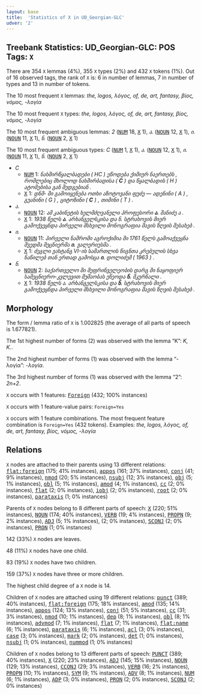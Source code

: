 ```yaml
---
layout: base
title:  'Statistics of X in UD_Georgian-GLC'
udver: '2'
---
```


## Treebank Statistics: UD_Georgian-GLC: POS Tags: `X`

There are 354 `X` lemmas (4%), 355 `X` types (2%) and 432 `X` tokens (1%).
Out of 16 observed tags, the rank of `X` is: 6 in number of lemmas, 7 in number of types and 13 in number of tokens.

The 10 most frequent `X` lemmas: <em>the, logos, λόγος, of, de, art, fantasy, βίος, νόμος, -λογία</em>

The 10 most frequent `X` types:  <em>the, logos, λόγος, of, de, art, fantasy, βίος, νόμος, -λογία</em>

The 10 most frequent ambiguous lemmas: <em>2</em> (<tt><a href="ka_glc-pos-NUM.html">NUM</a></tt> 18, <tt><a href="ka_glc-pos-X.html">X</a></tt> 1), <em>ა.</em> (<tt><a href="ka_glc-pos-NOUN.html">NOUN</a></tt> 12, <tt><a href="ka_glc-pos-X.html">X</a></tt> 1), <em>ი.</em> (<tt><a href="ka_glc-pos-NOUN.html">NOUN</a></tt> 11, <tt><a href="ka_glc-pos-X.html">X</a></tt> 1), <em>ნ.</em> (<tt><a href="ka_glc-pos-NOUN.html">NOUN</a></tt> 2, <tt><a href="ka_glc-pos-X.html">X</a></tt> 1)

The 10 most frequent ambiguous types:  <em>C</em> (<tt><a href="ka_glc-pos-NUM.html">NUM</a></tt> 1, <tt><a href="ka_glc-pos-X.html">X</a></tt> 1), <em>ა.</em> (<tt><a href="ka_glc-pos-NOUN.html">NOUN</a></tt> 12, <tt><a href="ka_glc-pos-X.html">X</a></tt> 1), <em>ი.</em> (<tt><a href="ka_glc-pos-NOUN.html">NOUN</a></tt> 11, <tt><a href="ka_glc-pos-X.html">X</a></tt> 1), <em>ნ.</em> (<tt><a href="ka_glc-pos-NOUN.html">NOUN</a></tt> 2, <tt><a href="ka_glc-pos-X.html">X</a></tt> 1)


* <em>C</em>
  * <tt><a href="ka_glc-pos-NUM.html">NUM</a></tt> 1: <em>ნახშირწყალბადები ( HC ) ეწოდება ქიმიურ ნაერთებს , რომლებიც მხოლოდ ნახშირბადისა ( <b>C</b> ) და წყალბადის ( H ) ატომებისა გან შედგებიან .</em>
  * <tt><a href="ka_glc-pos-X.html">X</a></tt> 1: <em>დნმ- ში გამოიყენება ოთხი აზოტოვანი ფუძე — ადენინი ( A ) , გუანინი ( G ) , ციტოზინი ( <b>C</b> ) , თიმინი ( T ) .</em>
* <em>ა.</em>
  * <tt><a href="ka_glc-pos-NOUN.html">NOUN</a></tt> 12: <em>ამ კაბინეტის ხელმძღვანელი პროფესორი <b>ა.</b> შანიძე ა .</em>
  * <tt><a href="ka_glc-pos-X.html">X</a></tt> 1: <em>1938 წელს <b>ა.</b> არხანგელსკისა და ნ. სტრახოვის მიერ გამოქვეყნდა პირველი მსხვილი მონოგრაფია შავის ზღვის შესახებ .</em>
* <em>ი.</em>
  * <tt><a href="ka_glc-pos-NOUN.html">NOUN</a></tt> 11: <em>პირველი ნაშრომი აგროქიმია ში 1761 წელს გამოაქვეყნა შვედმა მეცნიერმა <b>ი.</b> ვალერიუსმა .</em>
  * <tt><a href="ka_glc-pos-X.html">X</a></tt> 1: <em>ძეგლი ვახტანგ VI-ის სამართლის წიგნთა კრებულის სხვა ნაწილებ თან ერთად გამოსცა <b>ი.</b> დოლიძემ ( 1963 ) .</em>
* <em>ნ.</em>
  * <tt><a href="ka_glc-pos-NOUN.html">NOUN</a></tt> 2: <em>საქართველო ში მეფრინველეობის დარგ ში ნაყოფიერ სამეცნიერო-კვლევით მუშაობას ეწეოდა <b>ნ.</b> მკურნალი .</em>
  * <tt><a href="ka_glc-pos-X.html">X</a></tt> 1: <em>1938 წელს ა. არხანგელსკისა და <b>ნ.</b> სტრახოვის მიერ გამოქვეყნდა პირველი მსხვილი მონოგრაფია შავის ზღვის შესახებ .</em>

## Morphology

The form / lemma ratio of `X` is 1.002825 (the average of all parts of speech is 1.677821).

The 1st highest number of forms (2) was observed with the lemma “K”: <em>K, K.</em>.

The 2nd highest number of forms (1) was observed with the lemma “-λογία”: <em>-λογία</em>.

The 3rd highest number of forms (1) was observed with the lemma “2”: <em>2n+2</em>.

`X` occurs with 1 features: <tt><a href="ka_glc-feat-Foreign.html">Foreign</a></tt> (432; 100% instances)

`X` occurs with 1 feature-value pairs: `Foreign=Yes`

`X` occurs with 1 feature combinations.
The most frequent feature combination is `Foreign=Yes` (432 tokens).
Examples: <em>the, logos, λόγος, of, de, art, fantasy, βίος, νόμος, -λογία</em>


## Relations

`X` nodes are attached to their parents using 13 different relations: <tt><a href="ka_glc-dep-flat-foreign.html">flat:foreign</a></tt> (175; 41% instances), <tt><a href="ka_glc-dep-appos.html">appos</a></tt> (161; 37% instances), <tt><a href="ka_glc-dep-conj.html">conj</a></tt> (41; 9% instances), <tt><a href="ka_glc-dep-nmod.html">nmod</a></tt> (20; 5% instances), <tt><a href="ka_glc-dep-nsubj.html">nsubj</a></tt> (12; 3% instances), <tt><a href="ka_glc-dep-obj.html">obj</a></tt> (5; 1% instances), <tt><a href="ka_glc-dep-obl.html">obl</a></tt> (5; 1% instances), <tt><a href="ka_glc-dep-amod.html">amod</a></tt> (4; 1% instances), <tt><a href="ka_glc-dep-cc.html">cc</a></tt> (2; 0% instances), <tt><a href="ka_glc-dep-flat.html">flat</a></tt> (2; 0% instances), <tt><a href="ka_glc-dep-iobj.html">iobj</a></tt> (2; 0% instances), <tt><a href="ka_glc-dep-root.html">root</a></tt> (2; 0% instances), <tt><a href="ka_glc-dep-parataxis.html">parataxis</a></tt> (1; 0% instances)

Parents of `X` nodes belong to 8 different parts of speech: <tt><a href="ka_glc-pos-X.html">X</a></tt> (220; 51% instances), <tt><a href="ka_glc-pos-NOUN.html">NOUN</a></tt> (174; 40% instances), <tt><a href="ka_glc-pos-VERB.html">VERB</a></tt> (19; 4% instances), <tt><a href="ka_glc-pos-PROPN.html">PROPN</a></tt> (9; 2% instances), <tt><a href="ka_glc-pos-ADJ.html">ADJ</a></tt> (5; 1% instances),  (2; 0% instances), <tt><a href="ka_glc-pos-SCONJ.html">SCONJ</a></tt> (2; 0% instances), <tt><a href="ka_glc-pos-PRON.html">PRON</a></tt> (1; 0% instances)

142 (33%) `X` nodes are leaves.

48 (11%) `X` nodes have one child.

83 (19%) `X` nodes have two children.

159 (37%) `X` nodes have three or more children.

The highest child degree of a `X` node is 14.

Children of `X` nodes are attached using 19 different relations: <tt><a href="ka_glc-dep-punct.html">punct</a></tt> (389; 40% instances), <tt><a href="ka_glc-dep-flat-foreign.html">flat:foreign</a></tt> (175; 18% instances), <tt><a href="ka_glc-dep-amod.html">amod</a></tt> (135; 14% instances), <tt><a href="ka_glc-dep-appos.html">appos</a></tt> (124; 13% instances), <tt><a href="ka_glc-dep-conj.html">conj</a></tt> (51; 5% instances), <tt><a href="ka_glc-dep-cc.html">cc</a></tt> (31; 3% instances), <tt><a href="ka_glc-dep-nmod.html">nmod</a></tt> (10; 1% instances), <tt><a href="ka_glc-dep-dep.html">dep</a></tt> (8; 1% instances), <tt><a href="ka_glc-dep-obl.html">obl</a></tt> (8; 1% instances), <tt><a href="ka_glc-dep-advmod.html">advmod</a></tt> (7; 1% instances), <tt><a href="ka_glc-dep-flat.html">flat</a></tt> (7; 1% instances), <tt><a href="ka_glc-dep-flat-name.html">flat:name</a></tt> (6; 1% instances), <tt><a href="ka_glc-dep-parataxis.html">parataxis</a></tt> (6; 1% instances), <tt><a href="ka_glc-dep-acl.html">acl</a></tt> (3; 0% instances), <tt><a href="ka_glc-dep-case.html">case</a></tt> (3; 0% instances), <tt><a href="ka_glc-dep-mark.html">mark</a></tt> (2; 0% instances), <tt><a href="ka_glc-dep-det.html">det</a></tt> (1; 0% instances), <tt><a href="ka_glc-dep-nsubj.html">nsubj</a></tt> (1; 0% instances), <tt><a href="ka_glc-dep-nummod.html">nummod</a></tt> (1; 0% instances)

Children of `X` nodes belong to 13 different parts of speech: <tt><a href="ka_glc-pos-PUNCT.html">PUNCT</a></tt> (389; 40% instances), <tt><a href="ka_glc-pos-X.html">X</a></tt> (220; 23% instances), <tt><a href="ka_glc-pos-ADJ.html">ADJ</a></tt> (145; 15% instances), <tt><a href="ka_glc-pos-NOUN.html">NOUN</a></tt> (129; 13% instances), <tt><a href="ka_glc-pos-CCONJ.html">CCONJ</a></tt> (29; 3% instances), <tt><a href="ka_glc-pos-VERB.html">VERB</a></tt> (16; 2% instances), <tt><a href="ka_glc-pos-PROPN.html">PROPN</a></tt> (10; 1% instances), <tt><a href="ka_glc-pos-SYM.html">SYM</a></tt> (9; 1% instances), <tt><a href="ka_glc-pos-ADV.html">ADV</a></tt> (8; 1% instances), <tt><a href="ka_glc-pos-NUM.html">NUM</a></tt> (6; 1% instances), <tt><a href="ka_glc-pos-ADP.html">ADP</a></tt> (3; 0% instances), <tt><a href="ka_glc-pos-PRON.html">PRON</a></tt> (2; 0% instances), <tt><a href="ka_glc-pos-SCONJ.html">SCONJ</a></tt> (2; 0% instances)

